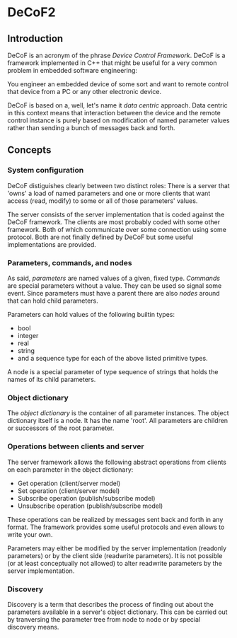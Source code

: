 DeCoF2
======

Introduction
------------

DeCoF is an acronym of the phrase *Device Control Framework*. DeCoF is a
framework implemented in C++ that might be useful for a very common problem in
embedded software engineering:

You engineer an embedded device of some sort and want to remote control that
device from a PC or any other electronic device.

DeCoF is based on a, well, let's name it *data centric* approach. Data centric
in this context means that interaction between the device and the remote
control instance is purely based on modification of named parameter values
rather than sending a bunch of messages back and forth.

Concepts
--------

### System configuration

DeCoF distiguishes clearly between two distinct roles: There is a server that
'owns' a load of named parameters and one or more clients that want access
(read, modify) to some or all of those parameters' values.

The server consists of the server implementation that is coded against the
DeCoF framework. The clients are most probably coded with some other framework.
Both of which communicate over some connection using some protocol. Both are
not finally defined by DeCoF but some useful implementations are provided.

### Parameters, commands, and nodes

As said, *parameters* are named values of a given, fixed type. *Commands* are
special parameters without a value. They can be used so signal some event.
Since parameters must have a parent there are also *nodes* around that can
hold child parameters.

Parameters can hold values of the following builtin types:

* bool
* integer
* real
* string
* and a sequence type for each of the above listed primitive types.

A node is a special parameter of type sequence of strings that holds the names of
its child parameters.

### Object dictionary

The *object dictionary* is the container of all parameter instances. The object
dictionary itself is a node. It has the name 'root'. All parameters are
children or successors of the root parameter.

### Operations between clients and server

The server framework allows the following abstract operations from clients on
each parameter in the object dictionary:

* Get operation (client/server model)
* Set operation (client/server model)
* Subscribe operation (publish/subscribe model)
* Unsubscribe operation (publish/subscribe model)

These operations can be realized by messages sent back and forth in any format.
The framework provides some useful protocols and even allows to write your own.

Parameters may either be modified by the server implementation (readonly
parameters) or by the client side (readwrite parameters). It is not possible
(or at least conceptually not allowed) to alter readwrite parameters by the
server implementation.

### Discovery

Discovery is a term that describes the process of finding out about the
parameters available in a server's object dictionary. This can be carried out
by tranversing the parameter tree from node to node or by special discovery
means.
